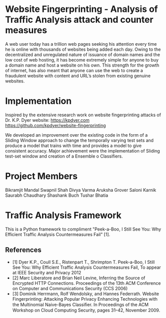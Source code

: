 Website Fingerprinting - Analysis of Traffic Analysis attack and counter measures
=================================================================================

A web user today has a trillion web pages seeking his attention every time he is online with thousands of websites being added each day. 
Owing to the decentralized and unregulated nature of issuance of domain names and the low cost of web hosting, it has become extremely 
simple for anyone to buy a domain name and host a website on his own. 
This strength for the growth of internet, has also meant that anyone can use the web to create a fraudulent website with content and URL’s 
stolen from existing genuine websites.

Implementation 
==========================
Inspired by the extensive research work on website fingerprinting attacks of Dr. K.P. Dyer 
website: https://kpdyer.com
https://github.com/kpdyer/website-fingerprinting

We developed an improvement over the existing code in the form of a Sliding Window approach to change the temporally varying test sets 
and produce a model that trains with time and provides a model to give consistent accuracy. Major achievement were the implementation 
of Sliding test-set window and creation of a Ensemble o Classifiers.

Project Members 
==========================
Bikramjit Mandal
Swapnil Shah
Divya Varma
Aruksha Grover
Saloni Karnik
Saurabh Chaudhary
Shashank Buch
Tushar Bhatia


Traffic Analysis Framework
==========================

This is a Python framework to compliment "Peek-a-Boo, I Still See You: Why Efficient Traffic Analysis Countermeasures Fail" [1].


References
----------
* [1] Dyer K.P., Coull S.E., Ristenpart T., Shrimpton T. Peek-a-Boo, I Still See You: Why Efficient Traffic Analysis Countermeasures Fail, To appear at IEEE Security and Privacy 2012
* [2] Marc Liberatore and Brian Neil Levine, Inferring the Source of Encrypted HTTP Connections. Proceedings of the 13th ACM Conference on Computer and Communications Security (CCS 2006)
* [3] Dominik Herrmann, Rolf Wendolsky, and Hannes Federrath. Website Fingerprinting: Attacking Popular Privacy Enhancing Technologies with the Multinomial Naive-Bayes Classiﬁer. In Proceedings of the ACM Workshop on Cloud Computing Security, pages 31–42, November 2009.
